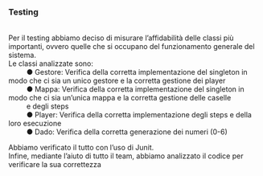 <h3> Testing</h3><br>
Per il testing abbiamo deciso di misurare l’affidabilità delle classi più importanti, ovvero quelle che si occupano del funzionamento generale del sistema. <br>
Le classi analizzate sono:<br>
 &emsp; &emsp; ●	Gestore: Verifica della corretta implementazione del singleton in modo che ci sia un unico gestore e la corretta gestione dei player<br>
 &emsp; &emsp; ●	Mappa: Verifica della corretta implementazione del singleton in modo che ci sia un’unica mappa e la corretta gestione delle caselle <br>
 &emsp; &emsp; e degli steps<br>
 &emsp; &emsp; ●	Player: Verifica della corretta implementazione degli steps e della loro esecuzione <br>
 &emsp; &emsp; ●	Dado: Verifica della corretta generazione dei numeri (0-6)<br>

Abbiamo verificato il tutto con l’uso di Junit.<br>
Infine, mediante l’aiuto di tutto il team, abbiamo analizzato il codice per verificare la sua correttezza <br>
